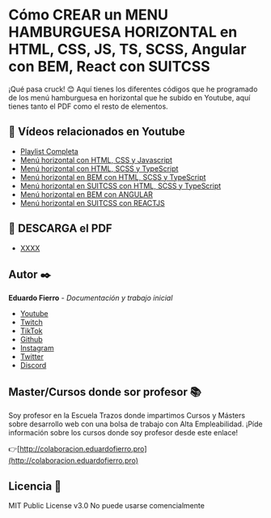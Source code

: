 # Cómo CREAR un MENU HAMBURGUESA HORIZONTAL en HTML, CSS, JS, TS, SCSS, Angular con BEM, React con SUITCSS

¡Qué pasa cruck! 😊 Aquí tienes los diferentes códigos que he programado de los menú hamburguesa en horizontal que he subido en Youtube, aquí tienes tanto el PDF como el resto de elementos.

## 🔴 Vídeos relacionados en Youtube 

* [Playlist Completa](https://youtube.com/playlist?list=PLJpymL0goBgFA5iTweWRejUhBP9TSSNnw)
* [Menú horizontal con HTML, CSS y Javascript](https://youtu.be/_M0K_q617Kc )
* [Menú horizontal con HTML, SCSS y TypeScript](https://youtu.be/hiFle5lBqck)
* [Menú horizontal en BEM con HTML, SCSS y TypeScript](https://youtu.be/UOzIhbzPcPk)
* [Menú horizontal en SUITCSS con HTML, SCSS y TypeScript](https://youtu.be/_85lzdSDmtw)
* [Menú horizontal en BEM con ANGULAR ](https://youtu.be/yMo7nChHa8o)
* [Menú horizontal en SUITCSS con REACTJS](https://youtu.be/bS2UJmROxCE)

## 📕 DESCARGA el PDF
* [XXXX](XXXX)

## Autor ✒️

**Eduardo Fierro** - *Documentación y trabajo inicial*

* [Youtube](https://youtube.com/EduardoFierroPro?sub_confirmation=1)
* [Twitch](https://twitch.tv/eduardofierropro)
* [TikTok](https://www.tiktok.com/@eduardofierro.pro?)
* [Github](https://github.com/eduardofierropro)
* [Instagram](https://instagram.com/eduardofierro.pro)
* [Twitter](https://twitter.com/edfierropro)
* [Discord](https://discord.gg/t4Txush)

## Master/Cursos donde sor profesor 📚

Soy profesor en la Escuela Trazos donde impartimos Cursos y Másters sobre desarrollo web con una bolsa de trabajo con Alta Empleabilidad. ¡Píde información sobre los cursos donde soy profesor desde este enlace!

👉[http://colaboracion.eduardofierro.pro](http://colaboracion.eduardofierro.pro)

## Licencia 📄

MIT Public License v3.0
No puede usarse comencialmente